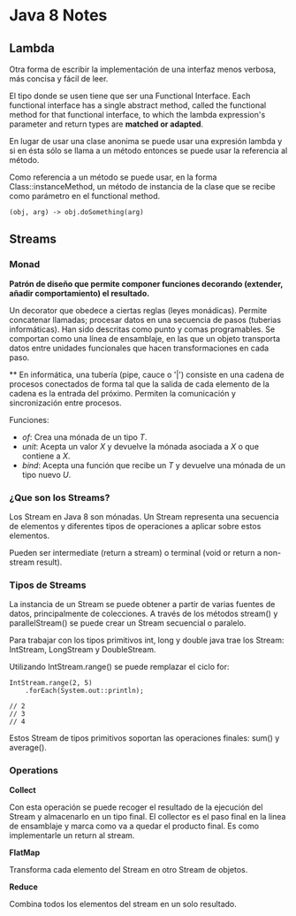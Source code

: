 # Java 8 Notes


## Lambda

Otra forma de escribir la implementación de una interfaz menos verbosa, más concisa y fácil de leer. 

El tipo donde se usen tiene que ser una Functional Interface. Each functional interface has a single abstract method, 
called the functional method for that functional interface, to which the lambda expression's parameter and return
types are **matched or adapted**.

En lugar de usar una clase anonima se puede usar una expresión lambda y si en ésta sólo se llama a un método entonces se puede usar
la referencia al método.

Como referencia a un método se puede usar, en la forma Class::instanceMethod, un método de instancia
de la clase que se recibe como parámetro en el functional method. 

```
(obj, arg) -> obj.doSomething(arg) 
```


## Streams

### Monad

**Patrón de diseño que permite componer funciones decorando (extender, añadir comportamiento) el resultado.**

Un decorator que obedece a ciertas reglas (leyes monádicas). Permite concatenar llamadas; procesar datos en una secuencia de pasos (tuberias informáticas). 
Han sido descritas como punto y comas programables. 
Se comportan como una línea de ensamblaje, en las que un objeto transporta datos entre unidades funcionales que hacen transformaciones en cada paso.

** En informática, una tubería (pipe, cauce o '|') consiste en una cadena de procesos conectados de forma tal que la salida de cada elemento
de la cadena es la entrada del próximo. Permiten la comunicación y sincronización entre procesos.


Funciones:

- *of*: Crea una mónada de un tipo *T*.
- *unit*: Acepta un valor *X* y devuelve la mónada asociada a *X* o que contiene a *X*.
- *bind*: Acepta una función que recibe un *T* y devuelve una mónada de un tipo nuevo *U*.

### ¿Que son los Streams?

Los Stream en Java 8 son mónadas. Un Stream representa una secuencia de elementos y diferentes tipos de operaciones a aplicar sobre estos elementos.

Pueden ser intermediate (return a stream) o terminal (void or return a non-stream result).


### Tipos de Streams

La instancia de un Stream se puede obtener a partir de varias fuentes de datos, principalmente de colecciones. A través de los métodos stream() y parallelStream() se puede crear un Stream secuencial o paralelo.

Para trabajar con los tipos primitivos int, long y double java trae los Stream: IntStream, LongStream y DoubleStream.

Utilizando IntStream.range() se puede remplazar el ciclo for:

```
IntStream.range(2, 5)
    .forEach(System.out::println);

// 2
// 3
// 4
```

Estos Stream de tipos primitivos soportan las operaciones finales: sum() y average().


### Operations

**Collect**

Con esta operación se puede recoger el resultado de la ejecución del Stream y almacenarlo en un tipo final. 
El collector es el paso final en la linea de ensamblaje y marca como va a quedar el producto final.
Es como implementarle un return al stream.

**FlatMap**

Transforma cada elemento del Stream en otro Stream de objetos.

**Reduce**

Combina todos los elementos del stream en un solo resultado.
